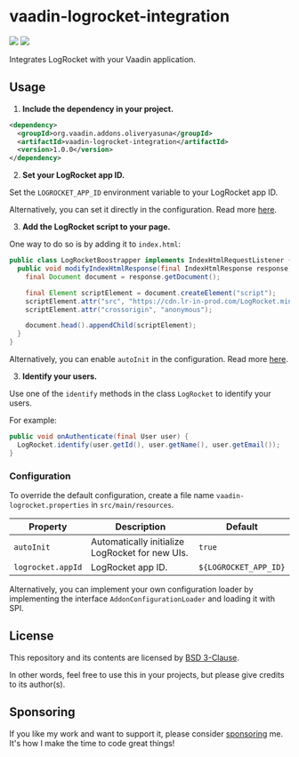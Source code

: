 # vaadin-logrocket-integration

[![](https://img.shields.io/vaadin-directory/version/logrocket-integration)](https://vaadin.com/directory/component/logrocket-integration)
[![](https://img.shields.io/vaadin-directory/star/logrocket-integration)](https://vaadin.com/directory/component/logrocket-integration)

Integrates LogRocket with your Vaadin application.

## Usage

1. **Include the dependency in your project.**

```xml
<dependency>
  <groupId>org.vaadin.addons.oliveryasuna</groupId>
  <artifactId>vaadin-logrocket-integration</artifactId>
  <version>1.0.0</version>
</dependency>
```

2. **Set your LogRocket app ID.**

Set the `LOGROCKET_APP_ID` environment variable to your LogRocket app ID.

Alternatively, you can set it directly in the configuration.
Read more [here](#configuration).

3. **Add the LogRocket script to your page.**

One way to do so is by adding it to `index.html`:

```java
public class LogRocketBoostrapper implements IndexHtmlRequestListener {
  public void modifyIndexHtmlResponse(final IndexHtmlResponse response) {
    final Document document = response.getDocument();

    final Element scriptElement = document.createElement("script");
    scriptElement.attr("src", "https://cdn.lr-in-prod.com/LogRocket.min.js");
    scriptElement.attr("crossorigin", "anonymous");

    document.head().appendChild(scriptElement);
  }
}
```

Alternatively, you can enable `autoInit` in the configuration.
Read more [here](#configuration).

3. **Identify your users.**

Use one of the `identify` methods in the class `LogRocket` to identify your users.

For example:
```java
public void onAuthenticate(final User user) {
  LogRocket.identify(user.getId(), user.getName(), user.getEmail());
}
```

### Configuration

To override the default configuration, create a file name `vaadin-logrocket.properties` in `src/main/resources`.

| Property          | Description                                     | Default               |
|-------------------|-------------------------------------------------|-----------------------|
| `autoInit`        | Automatically initialize LogRocket for new UIs. | `true`                |
| `logrocket.appId` | LogRocket app ID.                               | `${LOGROCKET_APP_ID}` |

Alternatively, you can implement your own configuration loader by implementing the interface `AddonConfigurationLoader` and loading it with SPI.

## License

This repository and its contents are licensed by [BSD 3-Clause](LICENSE.txt).

In other words, feel free to use this in your projects, but please give credits to its author(s).

## Sponsoring

If you like my work and want to support it, please consider [sponsoring](https://github.com/sponsors/oliveryasuna) me. It's how I make the time to code great things!
